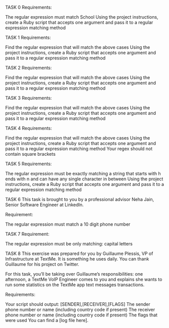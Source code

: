 TASK 0
Requirements:

The regular expression must match School
Using the project instructions, create a Ruby script that accepts one argument and pass it to a regular expression matching method

TASK 1
Requirements:

Find the regular expression that will match the above cases
Using the project instructions, create a Ruby script that accepts one argument and pass it to a regular expression matching method

TASK 2
Requirements:

Find the regular expression that will match the above cases
Using the project instructions, create a Ruby script that accepts one argument and pass it to a regular expression matching method

TASK 3
Requirements:

Find the regular expression that will match the above cases
Using the project instructions, create a Ruby script that accepts one argument and pass it to a regular expression matching method

TASK 4
Requirements:

Find the regular expression that will match the above cases
Using the project instructions, create a Ruby script that accepts one argument and pass it to a regular expression matching method
Your regex should not contain square brackets

TASK 5
Requirements:

The regular expression must be exactly matching a string that starts with h ends with n and can have any single character in between
Using the project instructions, create a Ruby script that accepts one argument and pass it to a regular expression matching method

TASK 6
This task is brought to you by a professional advisor Neha Jain, Senior Software Engineer at LinkedIn.

Requirement:

The regular expression must match a 10 digit phone number

TASK 7
Requirement:

The regular expression must be only matching: capital letters

TASK 8
This exercise was prepared for you by Guillaume Plessis, VP of Infrastructure at TextMe. It is something he uses daily. You can thank Guillaume for his project on Twitter.

For this task, you’ll be taking over Guillaume’s responsibilities: one afternoon, a TextMe VoIP Engineer comes to you and explains she wants to run some statistics on the TextMe app text messages transactions.

Requirements:

Your script should output: [SENDER],[RECEIVER],[FLAGS]
The sender phone number or name (including country code if present)
The receiver phone number or name (including country code if present)
The flags that were used
You can find a [log file here].


